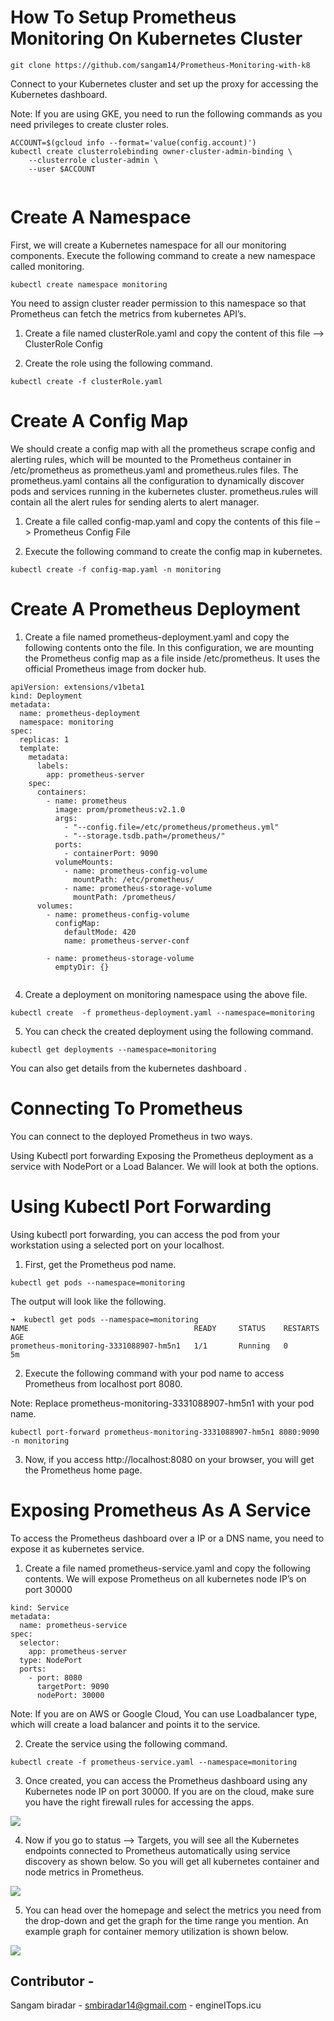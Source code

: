 


# How To Setup Prometheus Monitoring On Kubernetes Cluster

```
git clone https://github.com/sangam14/Prometheus-Monitoring-with-k8
```

Connect to your Kubernetes cluster and set up the proxy for accessing the Kubernetes dashboard.

Note: If you are using GKE, you need to run the following commands as you need privileges to create cluster roles.

```
ACCOUNT=$(gcloud info --format='value(config.account)')
kubectl create clusterrolebinding owner-cluster-admin-binding \
    --clusterrole cluster-admin \
    --user $ACCOUNT
    
 ```
# Create A Namespace

First, we will create a Kubernetes namespace for all our monitoring components. Execute the following command to create a new namespace called monitoring.

```kubectl create namespace monitoring```

You need to assign cluster reader permission to this namespace so that Prometheus can fetch the metrics from kubernetes API’s.

1. Create a file named clusterRole.yaml and copy the content of this file –> ClusterRole Config

2. Create the role using the following command.


```kubectl create -f clusterRole.yaml```

# Create A Config Map

We should create a config map with all the prometheus scrape config and alerting rules, which will be mounted to the Prometheus container in /etc/prometheus as prometheus.yaml and prometheus.rules files. The prometheus.yaml contains all the configuration to dynamically discover pods and services running in the kubernetes cluster. prometheus.rules will contain all the alert rules for sending alerts to alert manager.

1. Create a file called config-map.yaml and copy the contents of this file –> Prometheus Config File

2. Execute the following command to create the config map in kubernetes.

```kubectl create -f config-map.yaml -n monitoring```

# Create A Prometheus Deployment

1. Create a file named prometheus-deployment.yaml and copy the following contents onto the file. In this configuration, we are mounting the Prometheus config map as a file inside /etc/prometheus. It uses the official Prometheus image from docker hub.

```
apiVersion: extensions/v1beta1
kind: Deployment
metadata:
  name: prometheus-deployment
  namespace: monitoring
spec:
  replicas: 1
  template:
    metadata:
      labels:
        app: prometheus-server
    spec:
      containers:
        - name: prometheus
          image: prom/prometheus:v2.1.0
          args:
            - "--config.file=/etc/prometheus/prometheus.yml"
            - "--storage.tsdb.path=/prometheus/"
          ports:
            - containerPort: 9090
          volumeMounts:
            - name: prometheus-config-volume
              mountPath: /etc/prometheus/
            - name: prometheus-storage-volume
              mountPath: /prometheus/
      volumes:
        - name: prometheus-config-volume
          configMap:
            defaultMode: 420
            name: prometheus-server-conf
  
        - name: prometheus-storage-volume
          emptyDir: {}
          
```
4. Create a deployment on monitoring namespace using the above file.

```kubectl create  -f prometheus-deployment.yaml --namespace=monitoring```

5. You can check the created deployment using the following command.

```kubectl get deployments --namespace=monitoring```

You can also get details from the kubernetes dashboard .

# Connecting To Prometheus

You can connect to the deployed Prometheus in two ways.

Using Kubectl port forwarding
Exposing the Prometheus deployment as a service with NodePort or a Load Balancer.
We will look at both the options.

# Using Kubectl Port Forwarding

Using kubectl port forwarding, you can access the pod from your workstation using a selected port on your localhost.

1. First, get the Prometheus pod name.


```kubectl get pods --namespace=monitoring```

The output will look like the following.

```
➜  kubectl get pods --namespace=monitoring
NAME                                     READY     STATUS    RESTARTS   AGE
prometheus-monitoring-3331088907-hm5n1   1/1       Running   0          5m
```
2. Execute the following command with your pod name to access Prometheus from localhost port 8080.

Note: Replace prometheus-monitoring-3331088907-hm5n1 with your pod name.

```
kubectl port-forward prometheus-monitoring-3331088907-hm5n1 8080:9090 -n monitoring
```
3. Now, if you access http://localhost:8080 on your browser, you will get the Prometheus home page.

# Exposing Prometheus As A Service

To access the Prometheus dashboard over a IP or a DNS name, you need to expose it as kubernetes service.

1. Create a file named prometheus-service.yaml and copy the following contents. We will expose Prometheus on all kubernetes node IP’s on port 30000

```apiVersion: v1
kind: Service
metadata:
  name: prometheus-service
spec:
  selector: 
    app: prometheus-server
  type: NodePort
  ports:
    - port: 8080
      targetPort: 9090 
      nodePort: 30000
   ```
   
Note: If you are on AWS or Google Cloud, You can use Loadbalancer type, which will create a load balancer and points it to the service.

2. Create the service using the following command.
```
kubectl create -f prometheus-service.yaml --namespace=monitoring

```
3. Once created, you can access the Prometheus dashboard using any Kubernetes node IP on port 30000. If you are on the cloud, make sure you have the right firewall rules for accessing the apps.


![](https://github.com/sangam14/Prometheus-Monitoring-with-k8/blob/master/img%201.jpg)



4. Now if you go to status –> Targets, you will see all the Kubernetes endpoints connected to Prometheus automatically using service discovery as shown below. So you will get all kubernetes container and node metrics in Prometheus.



![](https://github.com/sangam14/Prometheus-Monitoring-with-k8/blob/master/img%202.jpg)

5. You can head over the homepage and select the metrics you need from the drop-down and get the graph for the time range you mention. An example graph for container memory utilization is shown below.




![](https://github.com/sangam14/Prometheus-Monitoring-with-k8/blob/master/img%203.jpg)




## Contributor - 

Sangam biradar - smbiradar14@gmail.com - engineITops.icu 
